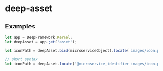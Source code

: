 deep-asset
==========

Examples
--------

```javascript
let app = DeepFramework.Kernel;
let deepAsset = app.get('asset');

let iconPath = deepAsset.bind(microserviceObject).locate('images/icon.png');

// short syntax
let iconPath = deepAsset.locate('@microservice_identifier:images/icon.png');
```
